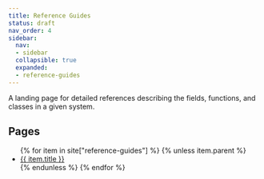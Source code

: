```yaml
---
title: Reference Guides
status: draft
nav_order: 4
sidebar:
  nav:
  - sidebar
  collapsible: true
  expanded:
  - reference-guides
---
```


A landing page for detailed references describing the fields, functions, and classes in a given system.

<h2>Pages</h2>
<ul>
{% for item in site["reference-guides"] %}
{% unless item.parent %}
  <li><a href="{{ item.url | relative_url }}">{{ item.title }}</a></li>
{% endunless %}
{% endfor %}
</ul>